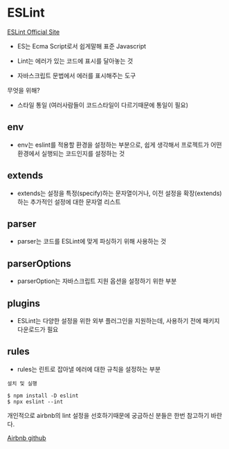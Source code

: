# ESLint

[ESLint Official Site](https://eslint.org/)

- ES는 Ecma Script로서 쉽게말해 표준 Javascript

- Lint는 에러가 있는 코드에 표시를 달아놓는 것

- 자바스크립트 문법에서 에러를 표시해주는 도구

무엇을 위해?

- 스타일 통일 (여러사람들이 코드스타일이 다르기때문에 통일이 필요)

## env

- env는 eslint를 적용할 환경을 설정하는 부분으로, 쉽게 생각해서 프로젝트가 어떤 환경에서 실행되는 코드인지를 설정하는 것

## extends

- extends는 설정을 특정(specify)하는 문자열이거나, 이전 설정을 확장(extends)하는 추가적인 설정에 대한 문자열 리스트

## parser

- parser는 코드를 ESLint에 맞게 파싱하기 위해 사용하는 것

## parserOptions

- parserOption는 자바스크립트 지원 옵션을 설정하기 위한 부분

## plugins

- ESLint는 다양한 설정을 위한 외부 플러그인을 지원하는데, 사용하기 전에 패키지 다운로드가 필요

## rules

- rules는 린트로 잡아낼 에러에 대한 규칙을 설정하는 부분

```node
설치 및 실행

$ npm install -D eslint
$ npx eslint --int
```

개인적으로 airbnb의 lint 설정을 선호하기때문에 궁금하신 분들은 한번 참고하기 바란다.

[Airbnb github](https://github.com/airbnb/javascript/tree/master/packages/eslint-config-airbnb)
